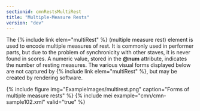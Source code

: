 ```yaml
---
sectionid: cmnRestsMultiRest
title: "Multiple-Measure Rests"
version: "dev"
---
```


The {% include link elem="multiRest" %} (multiple measure rest) element is used to encode multiple measures of rest. It is commonly used in performer parts, but due to the problem of synchronicity with other staves, it is never found in scores. A numeric value, stored in the **@num** attribute, indicates the number of resting measures. The various visual forms displayed below are not captured by {% include link elem="multiRest" %}, but may be created by rendering software.

{% include figure img="ExampleImages/multirest.png" caption="Forms of multiple measure rests" %}
{% include mei example="cmn/cmn-sample102.xml" valid="true" %}
    